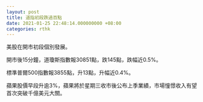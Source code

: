 ```yaml
---
layout: post
title: 道指初段跌過百點
date: 2021-01-25 22:48:14.000000000 +08:00
categories: rthk
---
```


美股在開市初段個別發展。

開市後15分鐘，道瓊斯指數報30851點，跌145點，跌幅近0.5%。

標準普爾500指數報3855點，升13點，升幅近0.4%。

蘋果股價早段升逾3%，蘋果將於星期三收市後公布上季業績，市場憧憬收入有望首次突破千億美元大關。
